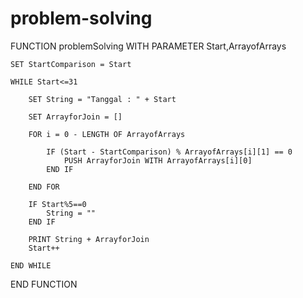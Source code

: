 # problem-solving

FUNCTION problemSolving WITH PARAMETER Start,ArrayofArrays

	SET StartComparison = Start

	WHILE Start<=31

		SET String = "Tanggal : " + Start

		SET ArrayforJoin = []

		FOR i = 0 - LENGTH OF ArrayofArrays

			IF (Start - StartComparison) % ArrayofArrays[i][1] == 0
				PUSH ArrayforJoin WITH ArrayofArrays[i][0]
			END IF

		END FOR

		IF Start%5==0
			String = ""
		END IF

		PRINT String + ArrayforJoin
		Start++

	END WHILE

END FUNCTION